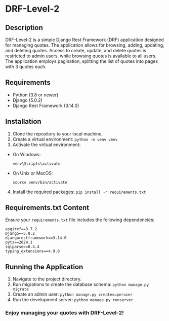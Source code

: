 # DRF-Level-2

## Description

DRF-Level-2 is a simple Django Rest Framework (DRF) application designed for managing quotes. The application allows for
browsing, adding, updating, and deleting quotes. Access to create, update, and delete quotes is restricted to admin
users, while browsing quotes is available to all users. The application employs pagination, splitting the list of quotes
into pages with 3 quotes each.

## Requirements

- Python (3.8 or newer)
- Django (5.0.2)
- Django Rest Framework (3.14.0)

## Installation

1. Clone the repository to your local machine.
2. Create a virtual environment:
   `python -m venv venv`
3. Activate the virtual environment:

- On Windows:
  ```
  venv\Scripts\activate
  ```
- On Unix or MacOS:
  ```
  source venv/bin/activate
  ```

4. Install the required packages:
`pip install -r requirements.txt`  


## Requirements.txt Content

Ensure your `requirements.txt` file includes the following dependencies:

```
asgiref==3.7.2
Django==5.0.2
djangorestframework==3.14.0
pytz==2024.1
sqlparse==0.4.4
typing_extensions==4.9.0
```


## Running the Application

1. Navigate to the project directory.
2. Run migrations to create the database schema:
`python manage.py migrate`
3. Create an admin user:
`python manage.py createsuperuser`
4. Run the development server:
`python manage.py runserver`
  
### Enjoy managing your quotes with DRF-Level-2!
